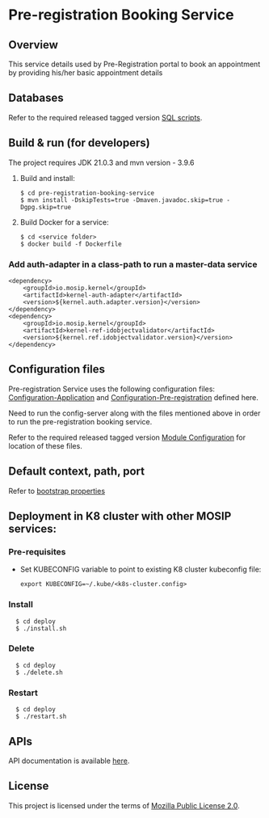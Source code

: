# Pre-registration Booking Service

## Overview
This service details used by Pre-Registration portal to book an appointment by providing his/her basic appointment details

## Databases
Refer to the required released tagged version [SQL scripts](https://github.com/mosip/pre-registration/tree/master/db_scripts).

## Build & run (for developers)
The project requires JDK 21.0.3
and mvn version - 3.9.6

1. Build and install:
    ```
    $ cd pre-registration-booking-service
    $ mvn install -DskipTests=true -Dmaven.javadoc.skip=true -Dgpg.skip=true
    ```
2. Build Docker for a service:
    ```
    $ cd <service folder>
    $ docker build -f Dockerfile
    ```

### Add auth-adapter in a class-path to run a master-data service
   ```
   <dependency>
       <groupId>io.mosip.kernel</groupId>
       <artifactId>kernel-auth-adapter</artifactId>
       <version>${kernel.auth.adapter.version}</version>
   </dependency>
   <dependency>
       <groupId>io.mosip.kernel</groupId>
       <artifactId>kernel-ref-idobjectvalidator</artifactId>
       <version>${kernel.ref.idobjectvalidator.version}</version>
   </dependency>
   ```

## Configuration files
Pre-registration Service uses the following configuration files:
[Configuration-Application](https://github.com/mosip/mosip-config/blob/master/application-default.properties) and
[Configuration-Pre-registration](https://github.com/mosip/mosip-config/blob/master/pre-registration-default.properties) defined here.

Need to run the config-server along with the files mentioned above in order to run the pre-registration booking service.

Refer to the required released tagged version [Module Configuration](https://docs.mosip.io/1.2.0/modules/module-configuration) for location of these files.

## Default context, path, port
Refer to [bootstrap properties](src/main/resources/bootstrap.properties)

## Deployment in K8 cluster with other MOSIP services:
### Pre-requisites
* Set KUBECONFIG variable to point to existing K8 cluster kubeconfig file:
    ```
    export KUBECONFIG=~/.kube/<k8s-cluster.config>
    ```
### Install
  ```
    $ cd deploy
    $ ./install.sh
   ```
### Delete
  ```
    $ cd deploy
    $ ./delete.sh
   ```
### Restart
  ```
    $ cd deploy
    $ ./restart.sh
   ```

## APIs
API documentation is available [here](https://mosip.github.io/documentation/).

## License
This project is licensed under the terms of [Mozilla Public License 2.0](https://github.com/mosip/mosip-ref-impl/blob/master/LICENSE).